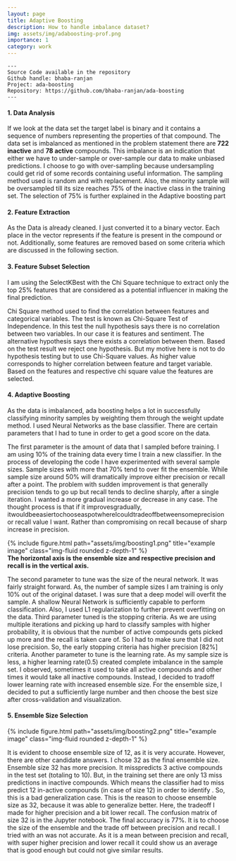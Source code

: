 ```yaml
---
layout: page
title: Adaptive Boosting
description: How to handle imbalance dataset?
img: assets/img/adaboosting-prof.png
importance: 1
category: work
---
```


    ---
    Source Code available in the repository
    Github handle: bhaba-ranjan
    Project: ada-boosting
    Repository: https://github.com/bhaba-ranjan/ada-boosting    
    ---


#### 1. Data Analysis

If we look at the data set the target label is binary and it contains a sequence of numbers
representing the properties of that compound. The data set is imbalanced as mentioned in the problem
statement there are **722 inactive** and **78 active** compounds. This imbalance is an indication that either
we have to under-sample or over-sample our data to make unbiased predictions. I choose to go with
over-sampling because undersampling could get rid of some records containing useful information. The
sampling method used is random and with replacement. Also, the minority sample will be oversampled
till its size reaches 75% of the inactive class in the training set. The selection of 75% is further explained
in the Adaptive boosting part

#### 2. Feature Extraction
As the Data is already cleaned. I just converted it to a binary vector. Each place in the vector represents if the feature is present in the compound or not. Additionally, some features are removed based on some criteria which are discussed in the following section.

#### 3. Feature Subset Selection
I am using the SelectKBest with the Chi Square technique to extract only the top 25% features that are considered as a potential influencer in making the final prediction.

Chi Square method used to find the correlation between features and categorical variables. The test is known as Chi-Square Test of Independence. In this test the null hypothesis says there is no correlation between two variables. In our case it is features and sentiment. The alternative hypothesis says there exists a correlation between them. Based on the test result we reject one hypothesis. But my motive here is not to do hypothesis testing but to use Chi-Square values. As higher value corresponds to higher correlation between feature and target variable. Based on the features and respective chi square value the features are selected.

#### 4. Adaptive Boosting
As the data is imbalanced, ada boosting helps a lot in successfully classifying minority samples by weighting them through the weight update method. I used Neural Networks as the base classifier. There are certain parameters that I had to tune in order to get a good score on the data.

The first parameter is the amount of data that I sampled before training. I am using 10% of the training data every time I train a new classifier. In the process of developing the code I have experimented with several sample sizes. Sample sizes with more that 70% tend to over fit the ensemble. While sample size around 50% will dramatically improve either precision or recall after a point. The problem with sudden improvement is that generally precision tends to go up but recall tends to decline sharply, after a single iteration. I wanted a more gradual increase or decrease in any case. The thought process is that if it improvesgradually, itwouldbeeasiertochooseaspotwhereIcouldtradeoffbetweensomeprecision or recall value I want. Rather than compromising on recall because of sharp increase in precision.

<div class="row justify-content-sm-center">
    <div class="col-sm mt-3 mt-md-0">
        {% include figure.html path="assets/img/boosting1.png" title="example image" class="img-fluid rounded z-depth-1" %}
    </div>
</div>
<div class="caption">
    <b>The horizontal axis is the ensemble size and respective precision and recall is in the vertical axis.</b>
</div>

The second parameter to tune was the size of the neural network. It was fairly straight forward. As, the number of sample sizes I am training is only 10% out of the original dataset. I was sure that a deep model will overfit the sample. A shallow Neural Network is sufficiently capable to perform classification. Also, I used L1 regularization to further prevent overfitting on the data. Third parameter tuned is the stopping criteria. As we are using multiple iterations and picking up hard to classify samples with higher probability, it is obvious that the number of active compounds gets picked up more and the recall is
taken care of. So I had to make sure that I did not lose precision. So, the early stopping criteria has higher precision [82%] criteria.
Another parameter to tune is the learning rate. As my sample size is less, a higher learning rate(0.5) created complete imbalance in the sample set. I observed, sometimes it used to take all active compounds and other times it would take all inactive compounds. Instead, I decided to tradoff lower learning rate with increased ensemble size. For the ensemble size, I decided to put a sufficiently large number and then choose the best size after cross-validation and visualization.




#### 5. Ensemble Size Selection

<div class="row justify-content-sm-center">
    <div class="col-sm mt-3 mt-md-0">
        {% include figure.html path="assets/img/boosting2.png" title="example image" class="img-fluid rounded z-depth-1" %}
    </div>
</div>

It is evident to choose ensemble size of 12, as it is very accurate. However, there are other candidate answers. I chose 32 as the final ensemble size. Ensemble size 32 has more precision. It misspredicts 3 active compounds in the test set (totaling to 10). But, in the training set there are only 13 miss predictions in inactive compounds. Which means the classifier had to miss predict 12 in-active 
compounds (in case of size 12) in order to identify . So, this is a bad generalization case. This is the reason to choose ensemble size as 32, because it was able to generalize better. Here, the tradeoff I made for higher precision and a bit lower recall. The confusion matrix of size 32 is in the Jupyter notebook. The final accuracy is 77%. It is to choose the size of the ensemble and the trade off between precision and recall. I tried with an
was not accurate. As it is a mean between precision and recall, with super higher precision and lower recall it could show us an average that is good enough but could not give similar results.
